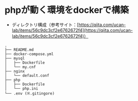 # phpが動く環境をdockerで構築
+ ディレクトリ構成（参考サイト：[https://qiita.com/ucan-lab/items/56c9dc3cf2e6762672f4](https://qiita.com/ucan-lab/items/56c9dc3cf2e6762672f4)）

```
.
├── README.md 
├── docker-compose.yml
├── mysql
│   ├── Dockerfile
│   └── my.cnf
├── nginx
│   └── default.conf
├── php
│   ├── Dockerfile
│   └── php.ini
└── .env (※.gitingore)
```